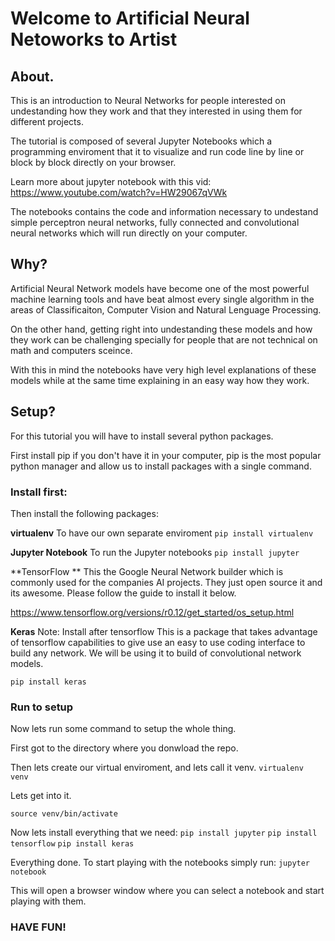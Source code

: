 # Welcome to Artificial Neural Netoworks to Artist

## About.
This is an introduction to Neural Networks for people interested on undestanding how they work and that they interested in using them for different projects. 

The tutorial is composed of several Jupyter Notebooks which a programming enviroment that  it to visualize and run code line by line or block by block directly on your browser. 

Learn more about jupyter notebook with this vid:
https://www.youtube.com/watch?v=HW29067qVWk

The notebooks contains the code and information necessary to undestand simple perceptron neural networks, fully connected and convolutional neural networks which will run directly on your computer. 

## Why?
Artificial Neural Network models have become one of the most powerful machine learning tools and have beat almost every single algorithm in the areas of Classificaiton, Computer Vision and Natural Lenguage Processing. 

On the other hand, getting right into undestanding these models and how they work can be challenging specially for people that are not technical on math and computers sceince. 

With this in mind the notebooks have very high level explanations of these models while at the same time explaining in an easy way how they work. 

## Setup?

For this tutorial you will have to install several python packages. 

First install pip if you don't have it in your computer, pip is the most popular python manager and allow us to install packages with a single command. 

### Install first:
Then install the following packages:

**virtualenv**
To have our own separate enviroment
```pip install virtualenv```

**Jupyter Notebook**
To run the Jupyter notebooks 
```pip install jupyter```

**TensorFlow **
This the Google Neural Network builder which is commonly used for the companies AI projects. They just open source it and its awesome. 
Please follow the guide to install it below. 

https://www.tensorflow.org/versions/r0.12/get_started/os_setup.html

**Keras**
Note: Install after tensorflow
This is a package that takes advantage of tensorflow capabilities to give use an easy to use coding interface to build any network. We will be using it to build of convolutional network models.

```pip install keras```

### Run to setup
Now lets run some command to setup the whole thing.

First got to the directory where you donwload the repo. 

Then lets create our virtual enviroment, and lets call it venv.
```virtualenv venv```

Lets get into it.

```source venv/bin/activate```

Now lets install everything that we need:
```pip install jupyter```
```pip install tensorflow```
```pip install keras```

Everything done. 
To start playing with the notebooks simply run:
```jupyter notebook```

This will open a browser window where you can select a notebook and start playing with them.

### HAVE FUN!

